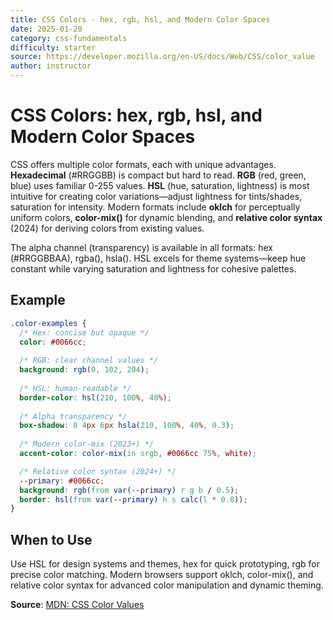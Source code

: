```yaml
---
title: CSS Colors - hex, rgb, hsl, and Modern Color Spaces
date: 2025-01-20
category: css-fundamentals
difficulty: starter
source: https://developer.mozilla.org/en-US/docs/Web/CSS/color_value
author: instructor
---
```


# CSS Colors: hex, rgb, hsl, and Modern Color Spaces

CSS offers multiple color formats, each with unique advantages. **Hexadecimal** (#RRGGBB) is compact but hard to read. **RGB** (red, green, blue) uses familiar 0-255 values. **HSL** (hue, saturation, lightness) is most intuitive for creating color variations—adjust lightness for tints/shades, saturation for intensity. Modern formats include **oklch** for perceptually uniform colors, **color-mix()** for dynamic blending, and **relative color syntax** (2024) for deriving colors from existing values.

The alpha channel (transparency) is available in all formats: hex (#RRGGBBAA), rgba(), hsla(). HSL excels for theme systems—keep hue constant while varying saturation and lightness for cohesive palettes.

## Example

```css
.color-examples {
  /* Hex: concise but opaque */
  color: #0066cc;
  
  /* RGB: clear channel values */
  background: rgb(0, 102, 204);
  
  /* HSL: human-readable */
  border-color: hsl(210, 100%, 40%);
  
  /* Alpha transparency */
  box-shadow: 0 4px 6px hsla(210, 100%, 40%, 0.3);
  
  /* Modern color-mix (2023+) */
  accent-color: color-mix(in srgb, #0066cc 75%, white);

  /* Relative color syntax (2024+) */
  --primary: #0066cc;
  background: rgb(from var(--primary) r g b / 0.5);
  border: hsl(from var(--primary) h s calc(l * 0.8));
}
```

## When to Use

Use HSL for design systems and themes, hex for quick prototyping, rgb for precise color matching. Modern browsers support oklch, color-mix(), and relative color syntax for advanced color manipulation and dynamic theming.

**Source**: [MDN: CSS Color Values](https://developer.mozilla.org/en-US/docs/Web/CSS/color_value)
